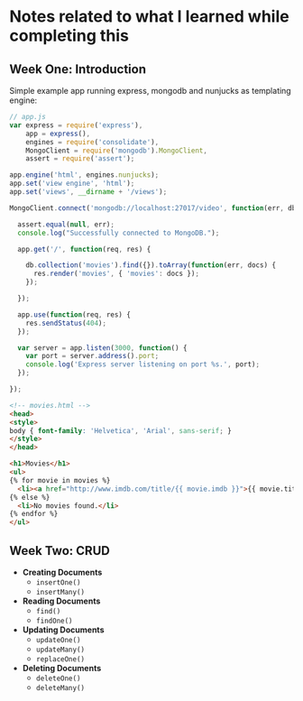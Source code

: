 # Notes related to what I learned while completing this


## Week One: Introduction

Simple example app running express, mongodb and nunjucks as templating engine:

```js
// app.js
var express = require('express'),
    app = express(),
    engines = require('consolidate'),
    MongoClient = require('mongodb').MongoClient,
    assert = require('assert');

app.engine('html', engines.nunjucks);
app.set('view engine', 'html');
app.set('views', __dirname + '/views');

MongoClient.connect('mongodb://localhost:27017/video', function(err, db) {

  assert.equal(null, err);
  console.log("Successfully connected to MongoDB.");

  app.get('/', function(req, res) {

    db.collection('movies').find({}).toArray(function(err, docs) {
      res.render('movies', { 'movies': docs });
    });

  });

  app.use(function(req, res) {
    res.sendStatus(404);
  });

  var server = app.listen(3000, function() {
    var port = server.address().port;
    console.log('Express server listening on port %s.', port);
  });

});
```

```html
<!-- movies.html -->
<head>
<style>
body { font-family: 'Helvetica', 'Arial', sans-serif; }
</style>
</head>

<h1>Movies</h1>
<ul>
{% for movie in movies %}
  <li><a href="http://www.imdb.com/title/{{ movie.imdb }}">{{ movie.title }}, {{ movie.year }}</a></li>
{% else %}
  <li>No movies found.</li>
{% endfor %}
</ul>
```

## Week Two: CRUD


* **Creating Documents**
  * `insertOne()`
  * `insertMany()`
* **Reading Documents**
  * `find()`
  * `findOne()`
* **Updating Documents**
  * `updateOne()`
  * `updateMany()`
  * `replaceOne()`
* **Deleting Documents**
  * `deleteOne()`
  * `deleteMany()`
